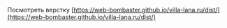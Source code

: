 Посмотреть верстку [https://web-bombaster.github.io/villa-lana.ru/dist/](https://web-bombaster.github.io/villa-lana.ru/dist/)
